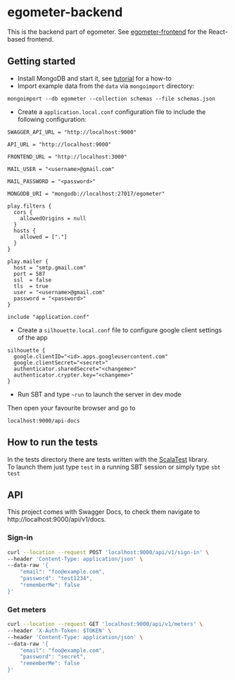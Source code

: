 # egometer-backend

This is the backend part of egometer. See [egometer-frontend](https://github.com/edgarmueller/egometer-frontend) for the React-based frontend.

## Getting started

* Install MongoDB and start it, see [tutorial](https://docs.mongodb.com/v3.2/tutorial/install-mongodb-on-ubuntu/) for a how-to
* Import example data from the `data` via `mongoimport` directory:
```
mongoimport --db egometer --collection schemas --file schemas.json
```
* Create a `application.local.conf` configuration file to include the following configuration:

```
SWAGGER_API_URL = "http://localhost:9000"

API_URL = "http://localhost:9000"

FRONTEND_URL = "http://localhost:3000"

MAIL_USER = "<username>@gmail.com"

MAIL_PASSWORD = "<password>"

MONGODB_URI = "mongodb://localhost:27017/egometer"

play.filters {
  cors {
    allowedOrigins = null
  }
  hosts {
    allowed = ["."]
  }
}

play.mailer {
  host = "smtp.gmail.com"
  port = 587
  ssl  = false
  tls  = true
  user = "<username>@gmail.com"
  password = "<password>"
}

include "application.conf"      
```

* Create a `silhouette.local.conf` file to configure google client settings of the app

```
silhouette {
  google.clientID="<id>.apps.googleusercontent.com"
  google.clientSecret="<secret>"
  authenticator.sharedSecret="<changeme>"
  authenticator.crypter.key="<changeme>"
}
```

* Run SBT and type ```~run```  to launch the server in dev mode

Then open your favourite browser and go to

```localhost:9000/api-docs```

## How to run the tests
In the tests directory there are tests written with the [ScalaTest](http://www.scalatest.org/) library.  
To launch them just type ```test``` in a running SBT session or simply type ```sbt test```

## API
This project comes with Swagger Docs, to check them navigate to http://localhost:9000/api/v1/docs.

### Sign-in
```bash
curl --location --request POST 'localhost:9000/api/v1/sign-in' \
--header 'Content-Type: application/json' \
--data-raw '{
	"email": "foo@example.com",
	"password": "test1234",
	"rememberMe": false
}'
```

### Get meters 
```bash
curl --location --request GET 'localhost:9000/api/v1/meters' \
--header 'X-Auth-Token: $TOKEN' \
--header 'Content-Type: application/json' \
--data-raw '{
	"email": "foo@example.com",
	"password": "secret",
	"rememberMe": false
}'
```
